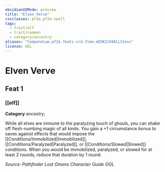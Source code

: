 ```yaml
---
obsidianUIMode: preview
title: "Elven Verve"
cssclasses: pf2e,pf2e-spell
tags:
  - trait/elf
  - trait/common
  - category/ancestry
aliases: "Compendium.pf2e.feats-srd.Item.eD3KZJV8ACLt2xns"
license: OGL
---
```

# Elven Verve
## Feat 1
### [[elf]]

**Category** ancestry; 




While all elves are immune to the paralyzing touch of ghouls, you can shake off flesh-numbing magic of all kinds. You gain a +1 circumstance bonus to saves against effects that would impose the [[Conditions/Immobilized|Immobilized]], [[Conditions/Paralyzed|Paralyzed]], or [[Conditions/Slowed|Slowed]] conditions. When you would be immobilized, paralyzed, or slowed for at least 2 rounds, reduce that duration by 1 round.

*Source: Pathfinder Lost Omens Character Guide*
*OGL*